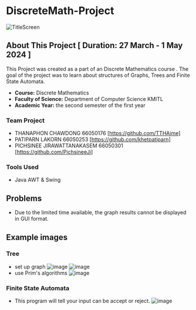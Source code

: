 # DiscreteMath-Project
![TitleScreen](https://github.com/khetpatiparn/DiscreteMath-Project/assets/86398502/9738991a-38d0-4046-a4cc-343988c063ec)

## About This Project  [ Duration: 27 March - 1 May 2024 ]
This Project was created as a part of an Discrete Mathematics course . The goal of the project was to learn about structures of Graphs, Trees and Finite State Automata.
* **Course:** Discrete Mathematics
* **Faculty of Science:** Department of Computer Science KMITL
* **Academic Year:** the second semester of the first year

### Team Project
* THANAPHON CHAWDONG 66050176 [https://github.com/TTHAime]
* PATIPARN LAKORN 66050253 [https://github.com/khetpatiparn]
* PICHSINEE JIRAWATTANAKASEM 66050301 [https://github.com/PichsineeJi]

### Tools Used

* Java AWT & Swing

## Problems
* Due to the limited time available, the graph results cannot be displayed in GUI format. 

## Example images
### Tree
* set up graph
![image](https://github.com/khetpatiparn/DiscreteMath-Project/assets/86398502/68cd52ee-ffc6-451d-90e5-62cfade52537)
![image](https://github.com/khetpatiparn/DiscreteMath-Project/assets/86398502/3225258f-a76c-4934-be09-2febb11dc9af)
* use Prim's algorithms
![image](https://github.com/khetpatiparn/DiscreteMath-Project/assets/86398502/87dab6d0-566c-41ac-bfd3-e82d72141082)

### Finite State Automata
* This program will tell your input can be accept or reject.
![image](https://github.com/khetpatiparn/DiscreteMath-Project/assets/86398502/8ee83fe5-7681-457c-9250-4bc61e9d0773)
